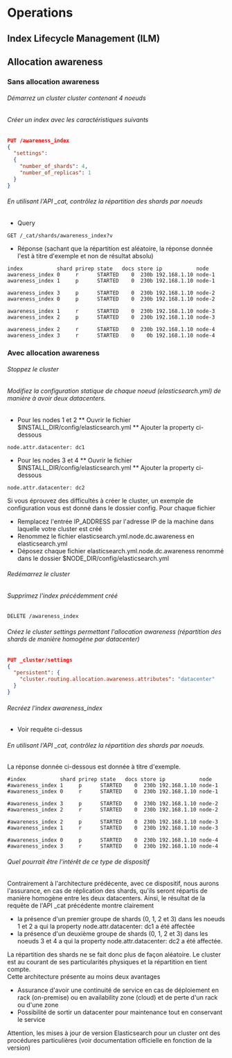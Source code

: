# Operations

## Index Lifecycle Management (ILM)

## Allocation awareness

### Sans allocation awareness

###### Démarrez un cluster cluster contenant 4 noeuds

######  Créer un index avec les caractéristiques suivants

```json
PUT /awareness_index
{
  "settings": 
  {
    "number_of_shards": 4,
    "number_of_replicas": 1
  }
}
```

######   En utilisant l'API _cat, contrôlez la répartition des shards par noeuds

* Query
```
GET /_cat/shards/awareness_index?v
```

* Réponse (sachant que la répartition est aléatoire, la réponse donnée l'est à titre d'exemple et non de résultat absolu)

```
index           shard prirep state   docs store ip           node
awareness_index 0     r      STARTED    0  230b 192.168.1.10 node-1
awareness_index 1     p      STARTED    0  230b 192.168.1.10 node-1

awareness_index 3     p      STARTED    0  230b 192.168.1.10 node-2
awareness_index 0     p      STARTED    0  230b 192.168.1.10 node-2

awareness_index 1     r      STARTED    0  230b 192.168.1.10 node-3
awareness_index 2     p      STARTED    0  230b 192.168.1.10 node-3

awareness_index 2     r      STARTED    0  230b 192.168.1.10 node-4
awareness_index 3     r      STARTED    0    0b 192.168.1.10 node-4
```

### Avec allocation awareness

###### Stoppez le cluster

###### Modifiez la configuration statique de chaque noeud (elasticsearch.yml) de manière à avoir deux datacenters.
* Pour les nodes 1 et 2
** Ouvrir le fichier $INSTALL_DIR/config/elasticsearch.yml
** Ajouter la property ci-dessous 
```properties
node.attr.datacenter: dc1
```
* Pour les nodes 3 et 4
** Ouvrir le fichier $INSTALL_DIR/config/elasticsearch.yml
** Ajouter la property ci-dessous 
```properties
node.attr.datacenter: dc2
```

Si vous éprouvez des difficultés à créer le cluster, un exemple de configuration vous est donné dans le dossier config.
Pour chaque fichier
* Remplacez l'entrée IP_ADDRESS par l'adresse IP de la machine dans laquelle votre cluster est créé
* Renommez le fichier elasticsearch.yml.node<X>.dc.awareness en elasticsearch.yml 
* Déposez chaque fichier elasticsearch.yml.node<X>.dc.awareness renommé dans le dossier $NODE<X>_DIR/config/elasticsearch.yml   



######  Redémarrez le cluster

######  Supprimez l'index précédemment créé
```
DELETE /awareness_index
```

######  Créez le cluster settings permettant l'allocation awareness (répartition des shards de manière homogène par datacenter)
```json
PUT _cluster/settings
{
  "persistent": {
    "cluster.routing.allocation.awareness.attributes": "datacenter"
  }
}
```

###### Recréez l'index awareness_index
* Voir requête ci-dessus

###### En utilisant l'API _cat, contrôlez la répartition des shards par noeuds.

La réponse donnée ci-dessous est donnée à titre d'exemple. 

```
#index           shard prirep state   docs store ip           node
#awareness_index 1     p      STARTED    0  230b 192.168.1.10 node-1
#awareness_index 0     r      STARTED    0  230b 192.168.1.10 node-1

#awareness_index 3     p      STARTED    0  230b 192.168.1.10 node-2
#awareness_index 2     r      STARTED    0  230b 192.168.1.10 node-2

#awareness_index 2     p      STARTED    0  230b 192.168.1.10 node-3
#awareness_index 1     r      STARTED    0  230b 192.168.1.10 node-3

#awareness_index 0     p      STARTED    0  230b 192.168.1.10 node-4
#awareness_index 3     r      STARTED    0  230b 192.168.1.10 node-4
```

###### Quel pourrait être l'intérêt de ce type de dispositif
Contrairement à l'architecture prédécente, avec ce dispositif, nous aurons l'assurance, en cas de réplication des shards, qu'ils seront répartis de manière homogène entre les deux datacenters. Ainsi, le résultat de la requête de l'API _cat précédente montre clairement
* la présence d'un premier groupe de shards (0, 1, 2 et 3) dans les noeuds 1 et 2 a qui la property node.attr.datacenter: dc1 a été affectée
* la présence d'un deuxième groupe de shards (0, 1, 2 et 3) dans les noeuds 3 et 4 a qui la property node.attr.datacenter: dc2 a été affectée.

La répartition des shards ne se fait donc plus de façon aléatoire. Le cluster est au courant de ses particularités physiques et la répartition en tient compte.  
Cette architecture présente au moins deux avantages
* Assurance d'avoir une continuité de service en cas de déploiement en rack (on-premise) ou en availability zone (cloud) et de perte d'un rack ou d'une zone
* Possibilité de sortir un datacenter pour maintenance tout en conservant le service

Attention, les mises à jour de version Elasticsearch pour un cluster ont des procédures particulières (voir documentation officielle en fonction de la version) 